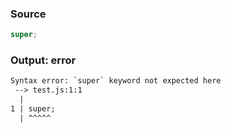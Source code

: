 ### Source
```js
super;
```

### Output: error
```txt
Syntax error: `super` keyword not expected here
 --> test.js:1:1
  |
1 | super;
  | ^^^^^ 
```
